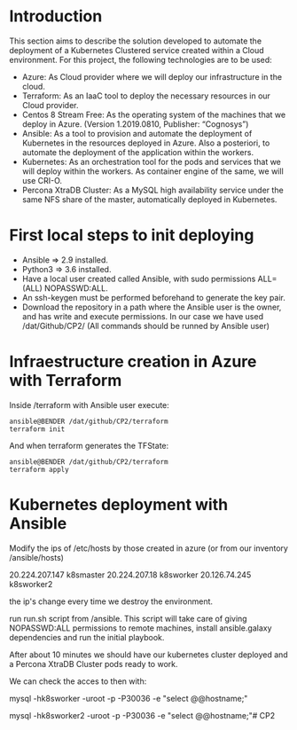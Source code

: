 # Introduction

This section aims to describe the solution developed to automate the deployment of a Kubernetes Clustered service created within a Cloud environment.
For this project, the following technologies are to be used:
* Azure: As Cloud provider where we will deploy our infrastructure in the cloud.
* Terraform: As an IaaC tool to deploy the necessary resources in our Cloud provider.
* Centos 8 Stream Free: As the operating system of the machines that we deploy in Azure. (Version 1.2019.0810, Publisher: “Cognosys”)
* Ansible: As a tool to provision and automate the deployment of Kubernetes in the resources deployed in Azure. Also a posteriori, to automate the deployment of the application within the workers.
* Kubernetes: As an orchestration tool for the pods and services that we will deploy within the workers. As container engine of the same, we will use CRI-O.
* Percona XtraDB Cluster: As a MySQL high availability service under the same NFS share of the master, automatically deployed in Kubernetes.

# First local steps to init deploying

* Ansible => 2.9 installed.
* Python3 => 3.6 installed.
* Have a local user created called Ansible, with sudo permissions ALL=(ALL) NOPASSWD:ALL.
* An ssh-keygen must be performed beforehand to generate the key pair.
* Download the repository in a path where the Ansible user is the owner, and has write and execute permissions. In our case we have used  /dat/Github/CP2/ (All commands should be runned by Ansible user)

# Infraestructure creation in Azure with Terraform

Inside /terraform with Ansible user execute:
```console
ansible@BENDER /dat/github/CP2/terraform
terraform init
```
And when terraform generates the TFState:

```console
ansible@BENDER /dat/github/CP2/terraform
terraform apply
```
# Kubernetes deployment with Ansible

Modify the ips of /etc/hosts by those created in azure (or from our inventory /ansible/hosts)
 
20.224.207.147  k8smaster
20.224.207.18   k8sworker
20.126.74.245   k8sworker2

the ip's change every time we destroy the environment.

run run.sh script  from /ansible.
This script will take care of giving NOPASSWD:ALL permissions to remote machines, install ansible.galaxy dependencies and run the initial playbook.

After about 10 minutes we should have our kubernetes cluster deployed and a Percona XtraDB Cluster pods ready to work.

We can check the acces to then with:

mysql -hk8sworker -uroot -p -P30036 -e "select @@hostname;"

mysql -hk8sworker2 -uroot -p -P30036 -e "select @@hostname;"# CP2
